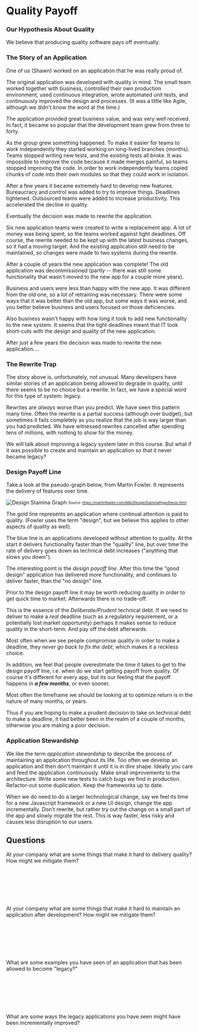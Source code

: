 # Quality Payoff


### Our Hypothesis About Quality
We believe that producing quality software pays off eventually. 


### The Story of an Application
One of us (Shawn) worked on an application that he was really proud of. 

The original application was developed with quality in mind. The small team worked together with business, controlled their own production environment, used continuous integration, wrote automated unit tests, and continuously improved the design and processes. (It was a little like Agile, although we didn't know the word at the time.)

The application provided great business value, and was very well received. In fact, it became so popular that the development team grew from three to forty. 

As the group grew something happened. To make it easier for teams to work independently they started working on long-lived branches (months). Teams stopped writing new tests, and the existing tests all broke. It was impossible to improve the code because it made merges painful, so teams stopped improving the code. In order to work independently teams copied chunks of code into their own modules so that they could work in isolation. 

After a few years it became extremely hard to develop new features. Bureaucracy and control was added to try to improve things. Deadlines tightened. Outsourced teams were added to increase productivity. This accelerated the decline in quality.

Eventually the decision was made to rewrite the application.

Six new application teams were created to write a replacement app. A lot of money was being spent, so the teams worked against tight deadlines. Off course, the rewrite needed to be kept up with the latest business changes, so it had a moving target. And the existing application still need to be maintained, so changes were made to two systems during the rewrite.

After a couple of years the new application was complete! The old application was decommissioned (partly -- there was still some functionality that wasn't moved to the new app for a couple more years). 

Business and users were less than happy with the new app. It was different from the old one, so a lot of retraining was necessary. There were some ways that it was better than the old app, but some ways it was worse, and you better believe business and users focused on those deficiencies.

Also business wasn't happy with how long it took to add new functionality to the new system. It seems that the tight deadlines meant that IT took short-cuts with the design and quality of the new application. 

After just a few years the decision was made to rewrite the new application....


### The Rewrite Trap

The story above is, unfortunately, not unusual. Many developers have similar stories of an application being allowed to degrade in quality, until there seems to be no choice but a rewrite. In fact, we have a special word for this type of system: legacy.

Rewrites are <em>always</em> worse than you predict. We have seen this pattern many time. Often the rewrite is a partial success (although over budget), but sometimes it fails completely as you realize that the job is way larger than you had predicted. We have witnessed rewrites cancelled after spending tens of millions, with nothing to show for the money.

We will talk about improving a legacy system later in this course. But what if it was possible to create and maintain an application so that it never became legacy? 


### Design Payoff Line
Take a look at the pseudo-graph below, from Martin Fowler. It represents the delivery of features over time. 

![Design Stamina Graph](media/designStaminaGraph.gif)
<sub><sup>Source: https://martinfowler.com/bliki/DesignStaminaHypothesis.html</sup></sub>

The gold line represents an application where continual attention is paid to quality. (Fowler uses the term "design", but we believe this applies to other aspects of quality as well).

The blue line is an applications developed without attention to quality. At the start it delivers functionallty faster than the "quality" line, but over time the rate of delivery goes down as technical debt increases ("anything that slows you down").

The interesting point is the <em>design payoff line</em>. After this time the "good design" application has delivered more functionality, and continues to deliver faster, than the "no design" line. 

Prior to the design payoff line it may be worth reducing quality in order to get quick time to market. Afterwards there is no trade-off.

This is the essence of the <em>Deliberate/Prudent</em> technical debt. If we need to deliver to make a <em>real</em> deadline (such as a regulatory requirement, or a potentially lost market opportunity) perhaps it makes sense to reduce quality in the short-term. And pay off the debt afterwards.

Most often when we see people compromise quality in order to make a deadline, they <em>never go back to fix the debt</em>, which makes it a reckless choice.

In addition, we feel that people overestimate the time it takes to get to the design payoff line, i.e. when do we start getting payoff from quality. Of course it's different for every app, but its our feeling that the payoff happens in <em><strong>a few months</strong></em>, or even sooner.

Most often the timeframe we should be looking at to optimize return is in the nature of many months, or years.

Thus if you are hoping to make a prudent decision to take on technical debt to make a deadline, it had better been in the realm of a couple of months, otherwise you are making a poor decision.



### Application Stewardship
We like the term <em>application stewardship</em> to describe the process of maintaining an application throughout its life. Too often we develop an application and then don't maintain it until it is in dire shape. Ideally you care and feed the application continuously. Make small improvements to the architecture. Write some new tests to catch bugs we find in production. Refactor-out some duplication. Keep the frameworks up to date.

When we do need to do a larger technological change, say we feel its time for a new Javascript framework or a new UI design, change the app incrementally. Don't rewrite, but rather try out the change on a small part of the app and slowly migrate the rest. This is way faster, less risky and causes less disruption to our users.


## Questions

At your company what are some things that make it hard to delivery quality? How might we mitigate them?

```







```

At your company what are some things that make it hard to maintain an application after development? How might we mitigate them?

```







```

What are some examples you have seen of an application that has been allowed to become "legacy?"

```







```


What are some ways the legacy applications you have seen might have been incrementally improved?

```







```
